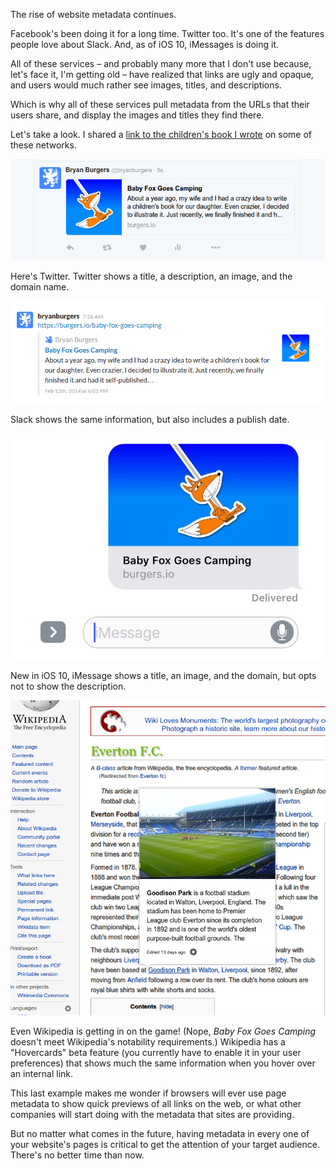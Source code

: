 The rise of website metadata continues.

Facebook's been doing it for a long time. Twitter too. It's one of the features
people love about Slack. And, as of iOS 10, iMessages is doing it.

All of these services – and probably many more that I don't use because, let's
face it, I'm getting old – have realized that links are ugly and opaque, and
users would much rather see images, titles, and descriptions.

Which is why all of these services pull metadata from the URLs that their users
share, and display the images and titles they find there.

Let's take a look. I shared a [link to the children's book I wrote][babyfox] on
some of these networks.

![Baby Fox on Twitter](images/rise-of-metadata/twitter.png "Baby Fox on Twitter")

Here's Twitter. Twitter shows a title, a description, an image, and the domain
name.

![Baby Fox on Slack](images/rise-of-metadata/slack.png "Baby Fox on Slack")

Slack shows the same information, but also includes a publish date.

![Baby Fox on iMessage](images/rise-of-metadata/imessage.png "Baby Fox on iMessage")

New in iOS 10, iMessage shows a title, an image, and the domain, but opts not to
show the description.

![Screenshot of Everton FC's Wikipedia page](images/rise-of-metadata/wikipedia.png "Even Wikipedia")

Even Wikipedia is getting in on the game! (Nope, *Baby Fox Goes Camping* doesn't
meet Wikipedia's notability requirements.) Wikipedia has a "Hovercards" beta
feature (you currently have to enable it in your user preferences) that shows
much the same information when you hover over an internal link.

This last example makes me wonder if browsers will ever use page metadata to
show quick previews of all links on the web, or what other companies will start
doing with the metadata that sites are providing.

But no matter what comes in the future, having metadata in every one of your
website's pages is critical to get the attention of your target audience.
There's no better time than now.

[babyfox]: /baby-fox-goes-camping
